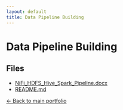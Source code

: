 ```yaml
---
layout: default
title: Data Pipeline Building
---
```


# Data Pipeline Building

## Files
- [NiFi_HDFS_Hive_Spark_Pipeline.docx](./NiFi_HDFS_Hive_Spark_Pipeline.docx)
- [README.md](./README.md)

[← Back to main portfolio](../index.md)

